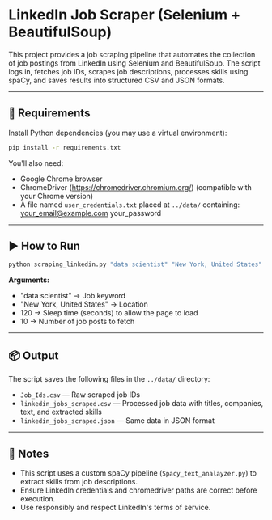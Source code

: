 
# LinkedIn Job Scraper (Selenium + BeautifulSoup)

This project provides a job scraping pipeline that automates the collection of job postings from LinkedIn using Selenium and BeautifulSoup. The script logs in, fetches job IDs, scrapes job descriptions, processes skills using spaCy, and saves results into structured CSV and JSON formats.

---

## 🔧 Requirements

Install Python dependencies (you may use a virtual environment):

```bash
pip install -r requirements.txt
```

You'll also need:
- Google Chrome browser
- ChromeDriver (https://chromedriver.chromium.org/) (compatible with your Chrome version)
- A file named `user_credentials.txt` placed at `../data/` containing:
  your_email@example.com
  your_password

---

## ▶️ How to Run

```bash
python scraping_linkedin.py "data scientist" "New York, United States" 120 10
```

**Arguments:**
- "data scientist" → Job keyword
- "New York, United States" → Location
- 120 → Sleep time (seconds) to allow the page to load
- 10 → Number of job posts to fetch

---

## 📦 Output

The script saves the following files in the `../data/` directory:
- `Job_Ids.csv` — Raw scraped job IDs
- `linkedin_jobs_scraped.csv` — Processed job data with titles, companies, text, and extracted skills
- `linkedin_jobs_scraped.json` — Same data in JSON format

---

## 🧠 Notes

- This script uses a custom spaCy pipeline (`Spacy_text_analayzer.py`) to extract skills from job descriptions.
- Ensure LinkedIn credentials and chromedriver paths are correct before execution.
- Use responsibly and respect LinkedIn's terms of service.


